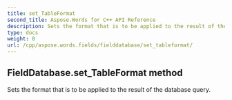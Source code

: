 ```yaml
---
title: set_TableFormat
second_title: Aspose.Words for C++ API Reference
description: Sets the format that is to be applied to the result of the database query. 
type: docs
weight: 0
url: /cpp/aspose.words.fields/fielddatabase/set_tableformat/
---
```

## FieldDatabase.set_TableFormat method


Sets the format that is to be applied to the result of the database query. 


